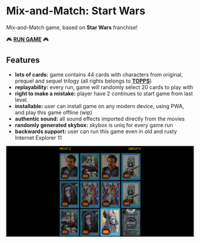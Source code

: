 # Mix-and-Match: Start Wars
Mix-and-Match game, based on **Star Wars** franchise!

🎮 **[RUN GAME](https://shmobeny.github.io/game-match/ "Run game in your browser right now!")** 🎮

## Features
- **lots of cards:** game contains 44 cards with characters from original, prequel and sequel trilogy (all rights belongs to **[TOPPS](https://www.topps.com/)**)
- **replayability:** every run, game will randomly select 20 cards to play with
- **right to make a mistake:** player have 2 continues to start game from last level.
- **installable:** user can install game on any modern device, using PWA, and play this game offline (wip)
- **authentic sound:** all sound effects imported directly from the movies
- **randomly generated skybox:** skybox is uniq for every game run
- **backwards support:** user can run this game even in old and rusty Internet Explorer 11

![Gameplay Screenshot](https://raw.githubusercontent.com/Shmobeny/game-match/main/gameplay_screenshot.png "Screenshot of gameplay :)")
